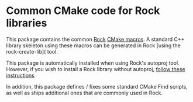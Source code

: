 Common CMake code for Rock libraries
====================================
This package contains the common [Rock](http://rock-robotics.org)
[CMake macros](http://rock-robotics.org/stable/documentation/packages/cmake_macros.html).
A standard C++ library skeleton using these macros can be generated in Rock
[using the rock-create-lib]( tool.

This package is automatically installed when using Rock's autoproj tool. However,
if you wish to install a Rock library without autoproj,
[follow these instructions](http://rock-robotics.org/stable/documentation/packages/outside_of_rock.html)

In addition, this package defines / fixes some standard CMake Find scripts, as well
as ships additional ones that are commonly used in Rock.
